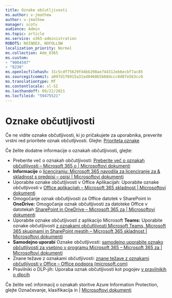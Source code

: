 ```yaml
---
title: Oznake občutljivosti
ms.author: v-jmathew
author: v-jmathew
manager: scotv
audience: Admin
ms.topic: article
ms.service: o365-administration
ROBOTS: NOINDEX, NOFOLLOW
localization_priority: Normal
ms.collection: Adm_O365
ms.custom:
- "9004597"
- "8230"
ms.openlocfilehash: 31c5cdf75629fd4bb298ae744312eb6ecbf7ac85
ms.sourcegitcommit: a097d1f8915a31ed8460b5b68dccc8d87e563cc0
ms.translationtype: MT
ms.contentlocale: sl-SI
ms.lasthandoff: 09/22/2021
ms.locfileid: "59475521"
---
```

# <a name="sensitivity-labels"></a>Oznake občutljivosti

Če ne vidite oznake občutljivosti, ki jo pričakujete za uporabnika, preverite vrstni red prioritete oznak občutljivosti. Glejte: [Prioriteta oznake](https://docs.microsoft.com/microsoft-365/compliance/sensitivity-labels)

Če želite dodatne informacije o oznakah občutljivosti, glejte:

- Preberite več o oznakah občutljivosti: [Preberite več o oznakah občutljivosti – Microsoft 365 o | Microsoftovi dokumenti](https://docs.microsoft.com/microsoft-365/compliance/sensitivity-labels)
- **Informacije** o [licenciranju: Microsoft 365 navodila za licenciranje za & skladnost s predpisi – opisi | Microsoftovi dokumenti](https://docs.microsoft.com/office365/servicedescriptions/microsoft-365-service-descriptions/microsoft-365-tenantlevel-services-licensing-guidance/microsoft-365-security-compliance-licensing-guidance#information-protection)
- Uporabite oznake občutljivosti v Office Aplikacijah: Uporabite oznake občutljivosti v [Office aplikacijah – Microsoft 365 skladnost | Microsoftovi dokumenti](https://docs.microsoft.com/microsoft-365/compliance/sensitivity-labels-office-apps)
- Omogočanje oznak občutljivosti za Office datotek v SharePoint in **OneDrive:** Omogočanje oznak občutljivosti za datoteke Office v datotekah [SharePoint in OneDrive – Microsoft 365 za | Microsoftovi dokumenti](https://docs.microsoft.com/microsoft-365/compliance/sensitivity-labels-sharepoint-onedrive-files)
- Uporabite oznake občutljivosti z aplikacijo Microsoft **Teams:** Uporabite oznake občutljivosti [z oznakami občutljivosti Microsoft Teams, Microsoft 365 skupinami in SharePoint mestih – Microsoft 365 skladnost | Microsoftovi dokumenti](https://docs.microsoft.com/microsoft-365/compliance/sensitivity-labels-teams-groups-sites)
- **Samodejno uporabi** Oznake občutljivosti: [samodejno uporabite oznako občutljivosti za vsebino v programu Microsoft 365 – Microsoft 365 za | Microsoftovi dokumenti](https://docs.microsoft.com/microsoft-365/compliance/apply-sensitivity-label-automatically)
- Znane težave z oznakami občutljivosti: [znane težave z oznakami občutljivosti v Office – Office podpora (microsoft.com)](https://support.microsoft.com/office/known-issues-with-sensitivity-labels-in-office-b169d687-2bbd-4e21-a440-7da1b2743edc)
- Pravilniki o DLP-jih: Uporaba oznak občutljivosti kot pogojev [v pravilnikih o dlpcih](https://docs.microsoft.com/microsoft-365/compliance/dlp-sensitivity-label-as-condition) 

Če želite več informacij o oznakah storitve Azure Information Protection, glejte Označevanje, klasifikacija in | [ Microsoftovi dokumenti](https://docs.microsoft.com/azure/information-protection/aip-classification-and-protection)
